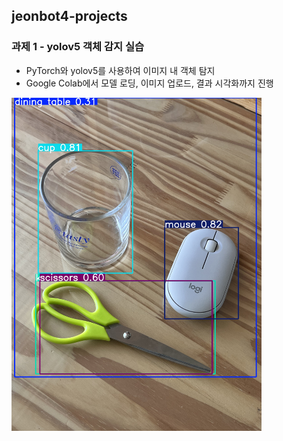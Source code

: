 ## jeonbot4-projects

### 과제 1 - yolov5 객체 감지 실습
- PyTorch와 yolov5를 사용하여 이미지 내 객체 탐지
- Google Colab에서 모델 로딩, 이미지 업로드, 결과 시각화까지 진행
<img src="images/과제1.jpg" width="400"/>

